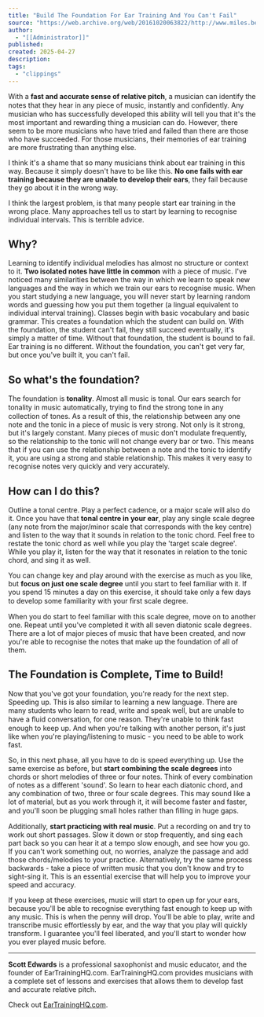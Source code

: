 ```yaml
---
title: "Build The Foundation For Ear Training And You Can't Fail"
source: "https://web.archive.org/web/20161020063822/http://www.miles.be/articles/48-build-the-foundation-for-ear-training-and-you-cant-fail"
author:
  - "[[Administrator]]"
published:
created: 2025-04-27
description:
tags:
  - "clippings"
---
```

With a **fast and accurate sense of relative pitch**, a musician can identify the notes that they hear in any piece of music, instantly and conﬁdently. Any musician who has successfully developed this ability will tell you that it's the most important and rewarding thing a musician can do. However, there seem to be more musicians who have tried and failed than there are those who have succeeded. For those musicians, their memories of ear training are more frustrating than anything else.

I think it's a shame that so many musicians think about ear training in this way. Because it simply doesn't have to be like this. **No one fails with ear training because they are unable to develop their ears**, they fail because they go about it in the wrong way.

I think the largest problem, is that many people start ear training in the wrong place. Many approaches tell us to start by learning to recognise individual intervals. This is terrible advice.

## Why?

Learning to identify individual melodies has almost no structure or context to it. **Two isolated notes have little in common** with a piece of music. I've noticed many similarities between the way in which we learn to speak new languages and the way in which we train our ears to recognise music. When you start studying a new language, you will never start by learning random words and guessing how you put them together (a lingual equivalent to individual interval training). Classes begin with basic vocabulary and basic grammar. This creates a foundation which the student can build on. With the foundation, the student can't fail, they still succeed eventually, it's simply a matter of time. Without that foundation, the student is bound to fail. Ear training is no different. Without the foundation, you can't get very far, but once you've built it, you can't fail.

## So what's the foundation?

The foundation is **tonality**. Almost all music is tonal. Our ears search for tonality in music automatically, trying to ﬁnd the strong tone in any collection of tones. As a result of this, the relationship between any one note and the tonic in a piece of music is very strong. Not only is it strong, but it's largely constant. Many pieces of music don't modulate frequently, so the relationship to the tonic will not change every bar or two. This means that if you can use the relationship between a note and the tonic to identify it, you are using a strong and stable relationship. This makes it very easy to recognise notes very quickly and very accurately.

## How can I do this?

Outline a tonal centre. Play a perfect cadence, or a major scale will also do it. Once you have that **tonal centre in your ear**, play any single scale degree (any note from the major/minor scale that corresponds with the key centre) and listen to the way that it sounds in relation to the tonic chord. Feel free to restate the tonic chord as well while you play the 'target scale degree'. While you play it, listen for the way that it resonates in relation to the tonic chord, and sing it as well.

You can change key and play around with the exercise as much as you like, but **focus on just one scale degree** until you start to feel familiar with it. If you spend 15 minutes a day on this exercise, it should take only a few days to develop some familiarity with your ﬁrst scale degree.

When you do start to feel familiar with this scale degree, move on to another one. Repeat until you've completed it with all seven diatonic scale degrees. There are a lot of major pieces of music that have been created, and now you're able to recognise the notes that make up the foundation of all of them.

## The Foundation is Complete, Time to Build!

Now that you've got your foundation, you're ready for the next step. Speeding up. This is also similar to learning a new language. There are many students who learn to read, write and speak well, but are unable to have a ﬂuid conversation, for one reason. They're unable to think fast enough to keep up. And when you're talking with another person, it's just like when you're playing/listening to music - you need to be able to work fast.

So, in this next phase, all you have to do is speed everything up. Use the same exercise as before, but **start combining the scale degrees** into chords or short melodies of three or four notes. Think of every combination of notes as a different 'sound'. So learn to hear each diatonic chord, and any combination of two, three or four scale degrees. This may sound like a lot of material, but as you work through it, it will become faster and faster, and you'll soon be plugging small holes rather than ﬁlling in huge gaps.

Additionally, **start practicing with real music**. Put a recording on and try to work out short passages. Slow it down or stop frequently, and sing each part back so you can hear it at a tempo slow enough, and see how you go. If you can't work something out, no worries, analyze the passage and add those chords/melodies to your practice. Alternatively, try the same process backwards - take a piece of written music that you don't know and try to sight-sing it. This is an essential exercise that will help you to improve your speed and accuracy.

If you keep at these exercises, music will start to open up for your ears, because you'll be able to recognise everything fast enough to keep up with any music. This is when the penny will drop. You'll be able to play, write and transcribe music effortlessly by ear, and the way that you play will quickly transform. I guarantee you'll feel liberated, and you'll start to wonder how you ever played music before.

---

**Scott Edwards** is a professional saxophonist and music educator, and the founder of EarTrainingHQ.com. EarTrainingHQ.com provides musicians with a complete set of lessons and exercises that allows them to develop fast and accurate relative pitch.

Check out [EarTrainingHQ.com](https://web.archive.org/web/20161020063822/http://www.eartraininghq.com/).
